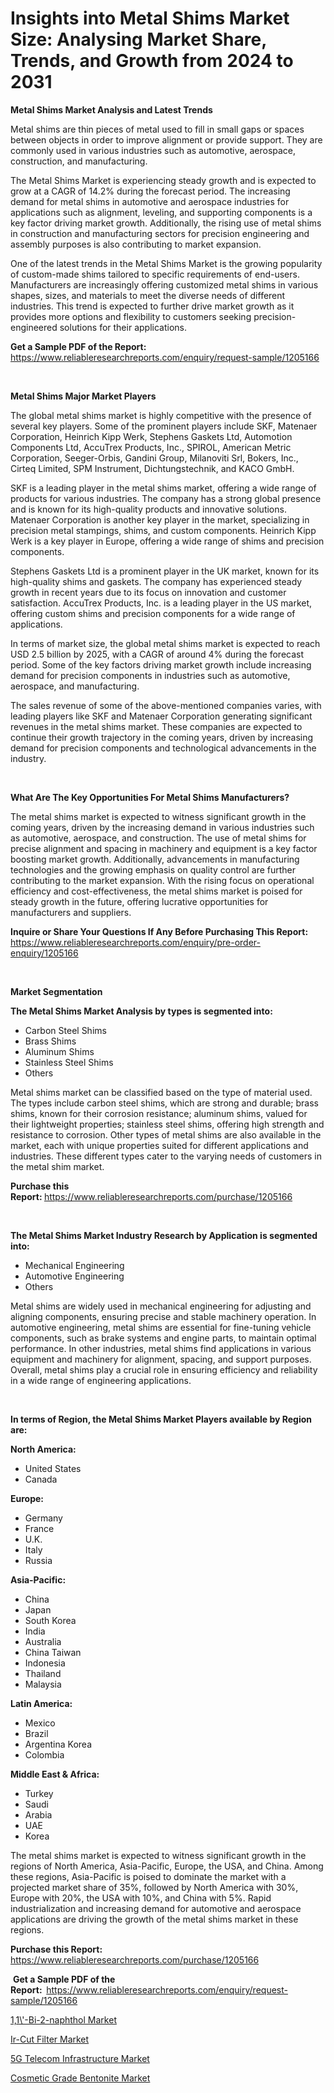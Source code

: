 <p><h1>Insights into Metal Shims Market Size: Analysing Market Share, Trends, and Growth from 2024 to 2031</h1></p><p><strong>Metal Shims Market Analysis and Latest Trends</strong></p>
<p><p>Metal shims are thin pieces of metal used to fill in small gaps or spaces between objects in order to improve alignment or provide support. They are commonly used in various industries such as automotive, aerospace, construction, and manufacturing.</p><p>The Metal Shims Market is experiencing steady growth and is expected to grow at a CAGR of 14.2% during the forecast period. The increasing demand for metal shims in automotive and aerospace industries for applications such as alignment, leveling, and supporting components is a key factor driving market growth. Additionally, the rising use of metal shims in construction and manufacturing sectors for precision engineering and assembly purposes is also contributing to market expansion.</p><p>One of the latest trends in the Metal Shims Market is the growing popularity of custom-made shims tailored to specific requirements of end-users. Manufacturers are increasingly offering customized metal shims in various shapes, sizes, and materials to meet the diverse needs of different industries. This trend is expected to further drive market growth as it provides more options and flexibility to customers seeking precision-engineered solutions for their applications.</p></p>
<p><strong>Get a Sample PDF of the Report:&nbsp;</strong> <a href="https://www.reliableresearchreports.com/enquiry/request-sample/1205166">https://www.reliableresearchreports.com/enquiry/request-sample/1205166</a></p>
<p>&nbsp;</p>
<p><strong>Metal Shims Major Market Players</strong></p>
<p><p>The global metal shims market is highly competitive with the presence of several key players. Some of the prominent players include SKF, Matenaer Corporation, Heinrich Kipp Werk, Stephens Gaskets Ltd, Automotion Components Ltd, AccuTrex Products, Inc., SPIROL, American Metric Corporation, Seeger-Orbis, Gandini Group, Milanoviti Srl, Bokers, Inc., Cirteq Limited, SPM Instrument, Dichtungstechnik, and KACO GmbH.</p><p>SKF is a leading player in the metal shims market, offering a wide range of products for various industries. The company has a strong global presence and is known for its high-quality products and innovative solutions. Matenaer Corporation is another key player in the market, specializing in precision metal stampings, shims, and custom components. Heinrich Kipp Werk is a key player in Europe, offering a wide range of shims and precision components.</p><p>Stephens Gaskets Ltd is a prominent player in the UK market, known for its high-quality shims and gaskets. The company has experienced steady growth in recent years due to its focus on innovation and customer satisfaction. AccuTrex Products, Inc. is a leading player in the US market, offering custom shims and precision components for a wide range of applications.</p><p>In terms of market size, the global metal shims market is expected to reach USD 2.5 billion by 2025, with a CAGR of around 4% during the forecast period. Some of the key factors driving market growth include increasing demand for precision components in industries such as automotive, aerospace, and manufacturing.</p><p>The sales revenue of some of the above-mentioned companies varies, with leading players like SKF and Matenaer Corporation generating significant revenues in the metal shims market. These companies are expected to continue their growth trajectory in the coming years, driven by increasing demand for precision components and technological advancements in the industry.</p></p>
<p>&nbsp;</p>
<p><strong>What Are The Key Opportunities For Metal Shims Manufacturers?</strong></p>
<p><p>The metal shims market is expected to witness significant growth in the coming years, driven by the increasing demand in various industries such as automotive, aerospace, and construction. The use of metal shims for precise alignment and spacing in machinery and equipment is a key factor boosting market growth. Additionally, advancements in manufacturing technologies and the growing emphasis on quality control are further contributing to the market expansion. With the rising focus on operational efficiency and cost-effectiveness, the metal shims market is poised for steady growth in the future, offering lucrative opportunities for manufacturers and suppliers.</p></p>
<p><strong>Inquire or Share Your Questions If Any Before Purchasing This Report:</strong> <a href="https://www.reliableresearchreports.com/enquiry/pre-order-enquiry/1205166">https://www.reliableresearchreports.com/enquiry/pre-order-enquiry/1205166</a></p>
<p>&nbsp;</p>
<p><strong>Market Segmentation</strong></p>
<p><strong>The Metal Shims Market Analysis by types is segmented into:</strong></p>
<p><ul><li>Carbon Steel Shims</li><li>Brass Shims</li><li>Aluminum Shims</li><li>Stainless Steel Shims</li><li>Others</li></ul></p>
<p><p>Metal shims market can be classified based on the type of material used. The types include carbon steel shims, which are strong and durable; brass shims, known for their corrosion resistance; aluminum shims, valued for their lightweight properties; stainless steel shims, offering high strength and resistance to corrosion. Other types of metal shims are also available in the market, each with unique properties suited for different applications and industries. These different types cater to the varying needs of customers in the metal shim market.</p></p>
<p><strong>Purchase this Report:&nbsp;</strong><a href="https://www.reliableresearchreports.com/purchase/1205166">https://www.reliableresearchreports.com/purchase/1205166</a></p>
<p>&nbsp;</p>
<p><strong>The Metal Shims Market Industry Research by Application is segmented into:</strong></p>
<p><ul><li>Mechanical Engineering</li><li>Automotive Engineering</li><li>Others</li></ul></p>
<p><p>Metal shims are widely used in mechanical engineering for adjusting and aligning components, ensuring precise and stable machinery operation. In automotive engineering, metal shims are essential for fine-tuning vehicle components, such as brake systems and engine parts, to maintain optimal performance. In other industries, metal shims find applications in various equipment and machinery for alignment, spacing, and support purposes. Overall, metal shims play a crucial role in ensuring efficiency and reliability in a wide range of engineering applications.</p></p>
<p>&nbsp;</p>
<p><strong>In terms of Region, the Metal Shims Market Players available by Region are:</strong></p>
<p>
    <p> <strong> North America: </strong>
        <ul>
            <li>United States</li>
            <li>Canada</li>
        </ul>
        </p> 
    <p> <strong> Europe: </strong>
        <ul>
            <li>Germany</li>
            <li>France</li>
            <li>U.K.</li>
            <li>Italy</li>
            <li>Russia</li>
        </ul>
        </p> 
    <p> <strong> Asia-Pacific: </strong>
        <ul>
            <li>China</li>
            <li>Japan</li>
            <li>South Korea</li>
            <li>India</li>
            <li>Australia</li>
            <li>China Taiwan</li>
            <li>Indonesia</li>
            <li>Thailand</li>
            <li>Malaysia</li>
        </ul>
        </p> 
    <p> <strong> Latin America: </strong>
        <ul>
            <li>Mexico</li>
            <li>Brazil</li>
            <li>Argentina Korea</li>
            <li>Colombia</li>
        </ul>
        </p> 
    <p> <strong> Middle East & Africa: </strong>
        <ul>
            <li>Turkey</li>
            <li>Saudi</li>
            <li>Arabia</li>
            <li>UAE</li>
            <li>Korea</li>
        </ul>
    </p>
    </p>
<p><p>The metal shims market is expected to witness significant growth in the regions of North America, Asia-Pacific, Europe, the USA, and China. Among these regions, Asia-Pacific is poised to dominate the market with a projected market share of 35%, followed by North America with 30%, Europe with 20%, the USA with 10%, and China with 5%. Rapid industrialization and increasing demand for automotive and aerospace applications are driving the growth of the metal shims market in these regions.</p></p>
<p><strong>Purchase this Report: </strong><a href="https://www.reliableresearchreports.com/purchase/1205166">https://www.reliableresearchreports.com/purchase/1205166</a></p>
<p>&nbsp;<strong>Get a Sample PDF of the Report:&nbsp;&nbsp;</strong><a href="https://www.reliableresearchreports.com/enquiry/request-sample/1205166">https://www.reliableresearchreports.com/enquiry/request-sample/1205166</a></p>
<p><strong></strong></p>
<p><p><a href="https://view.publitas.com/reportprime-1/11-bi-2-naphthol-market-a-comprehensive-report-of-its-market-share-growth-trends-2024-2031/">1,1\'-Bi-2-naphthol Market</a></p><p><a href="https://view.publitas.com/reportprime-1/ir-cut-filter-market-size-growth-and-forecast-from-2024-2031/">Ir-Cut Filter Market</a></p><p><a href="https://gentle-editor-9db.notion.site/5G-Telecom-Infrastructure-Market-Size-Growing-and-Forecasted-for-period-from-2024-2031-and-provide-b44d5c9ce24147328b5d10d2db656014">5G Telecom Infrastructure Market</a></p><p><a href="https://view.publitas.com/reportprime-1/insights-into-cosmetic-grade-bentonite-market-size-analysing-market-share-trends-and-growth-from-2024-to-2031/">Cosmetic Grade Bentonite Market</a></p></p>